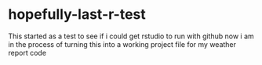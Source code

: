 # hopefully-last-r-test
This started as a test to see if i could get rstudio to run with github
now i am in the process of turning this into a working project file for my weather report code
